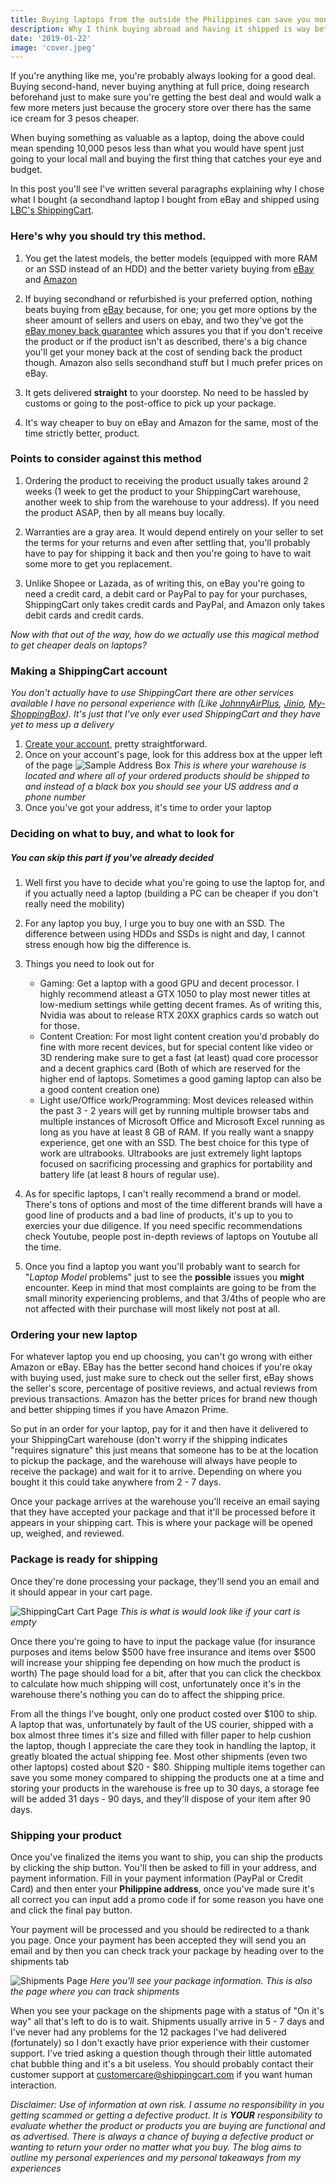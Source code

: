 ```yaml
---
title: Buying laptops from the outside the Philippines can save you money
description: Why I think buying abroad and having it shipped is way better than buying in the country.
date: '2019-01-22'
image: 'cover.jpeg'
---
```


If you're anything like me, you're probably always looking for a good deal. Buying second-hand, never buying anything at full price, doing research beforehand just to make sure you're getting the best deal and would walk a few more meters just because the grocery store over there has the same ice cream for 3 pesos cheaper. 

When buying something as valuable as a laptop, doing the above could mean spending 10,000 pesos less than what you would have spent just going to your local mall and buying the first thing that catches your eye and budget.

In this post you'll see I've written several paragraphs explaining why I chose what I bought (a secondhand laptop I bought from eBay and shipped using [LBC's ShippingCart](https:www.shippingcart.com). 

### Here's why you should try this method.

1. You get the latest models, the better models (equipped with more RAM or an SSD instead of an HDD) and the better variety buying from [eBay](https://www.ebay.com) and [Amazon](https://www.amazon.com)

2. If buying secondhand or refurbished is your preferred option, nothing beats buying from [eBay](https://www.ebay.com) because, for one; you get more options by the sheer amount of sellers and users on ebay, and two they've got the [eBay money back guarantee](https://pages.ebay.com/ebay-money-back-guarantee/) which assures you that if you don't receive the product or if the product isn't as described, there's a big chance you'll get your money back at the cost of sending back the product though. Amazon also sells secondhand stuff but I much prefer prices on eBay.

3. It gets delivered **straight** to your doorstep. No need to be hassled by customs or going to the post-office to pick up your package.

4. It's way cheaper to buy on eBay and Amazon for the same, most of the time strictly better, product.

### Points to consider against this method

1. Ordering the product to receiving the product usually takes around 2 weeks (1 week to get the product to your ShippingCart warehouse, another week to ship from the warehouse to your address). If you need the product ASAP, then by all means buy locally. 

2. Warranties are a gray area. It would depend entirely on your seller to set the terms for your returns and even after settling that, you'll probably have to pay for shipping it back and then you're going to have to wait some more to get you replacement.

3. Unlike Shopee or Lazada, as of writing this, on eBay you're going to need a credit card, a debit card or PayPal to pay for your purchases, ShippingCart only takes credit cards and PayPal, and  Amazon only takes debit cards and credit cards.

_Now with that out of the way, how do we actually use this magical method to get cheaper deals on laptops?_


### Making a ShippingCart account

_You don't actually have to use ShippingCart there are other services available I have no personal experience with (Like [JohnnyAirPlus](https://johnnyairplus.com/), [Jinio](https://jinio.com.ph/), [My-ShoppingBox](https://my-shoppingbox.com/)). It's just that I've only ever used ShippingCart and they have yet to mess up a delivery_

1. [Create your account](https://www.shippingcart.com/signup), pretty straightforward.
2. Once on your account's page, look for  this address box at the upper left of the page ![Sample Address Box](addr.png "US Shipping address") 
   _This is where your warehouse is located and where all of your ordered products should be shipped to and instead of a black box you should see your US address and a phone number_
3. Once you've got your address, it's time to order your laptop

### Deciding on what to buy, and what to look for
##### You can skip this part if you've already decided

1. Well first you have to decide what you're going to use the laptop for, and if you actually need a laptop (building a PC can be cheaper if you don't really need the mobility)

2. For any laptop you buy, I urge you to buy one with an SSD. The difference between using HDDs and SSDs is night and day, I cannot stress enough how big the difference is.

3. Things you need to look out for
    * Gaming: Get a laptop with a good GPU and decent processor. I highly recommend atleast a GTX 1050 to play most newer titles at low-medium settings while getting decent frames. As of writing this, Nvidia was about to release RTX 20XX graphics cards so watch out for those.
    * Content Creation: For most light content creation you'd probably do fine with more recent devices, but for special content like video or 3D rendering make sure to get a fast (at least) quad core processor and a decent graphics card (Both of which are reserved for the higher end of laptops. Sometimes a good gaming laptop can also be a good content creation one)
    * Light use/Office work/Programming: Most devices released within the past 3 - 2 years will get by running multiple browser tabs and multiple instances of Microsoft Office and Microsoft Excel running as long as you have at least 8 GB of RAM. If you really want a snappy experience, get one with an SSD. The best choice for this type of work are ultrabooks. Ultrabooks are just extremely light laptops focused on sacrificing processing and graphics for portability and battery life (at least 8 hours of regular use).
 
4. As for specific laptops, I can't really recommend a brand or model. There's tons of options and most of the time different brands will have a good line of products and a bad line of products, it's up to you to exercies your due diligence. If you need specific recommendations check Youtube, people post in-depth reviews of laptops on Youtube all the time.

5. Once you find a laptop you want you'll probably want to search for "_Laptop Model_ problems" just to see the **possible** issues you **might** encounter. Keep in mind that most complaints are going to be from the small minority experiencing problems, and that 3/4ths of people who are not affected with their purchase will most likely not post at all. 

### Ordering your new laptop

For whatever laptop you end up choosing, you can't go wrong with either Amazon or eBay. EBay has the better second hand choices if you're okay with buying used, just make sure to check out the seller first, eBay shows the seller's score, percentage of positive reviews, and actual reviews from previous transactions. Amazon has the better prices for brand new though and better shipping times if you have Amazon Prime.

So put in an order for your laptop, pay for it and then have it delivered to your ShippingCart warehouse (don't worry if the shipping indicates "requires signature" this just means that someone has to be at the location to pickup the package, and the warehouse will always have people to receive the package) and wait for it to arrive. Depending on where you bought it this could take anywhere from 2 - 7 days.

Once your package arrives at the warehouse you'll receive an email saying that they have accepted your package and that it'll be processed before it appears in your shipping cart. This is where your package will be opened up, weighed, and reviewed.

### Package is ready for shipping

Once they're done processing your package, they'll send you an email and it should appear in your cart page.

![ShippingCart Cart Page](cart.png "ShippingCart, Cart Page") _This is what is would look like if your cart is empty_

Once there you're going to have to input the package value (for insurance purposes and items below $500 have free insurance and items over $500 will increase your shipping fee depending on how much the product is worth) The page should load for a bit, after that you can click the checkbox to calculate how much shipping will cost, unfortunately once it's in the warehouse there's nothing you can do to affect the shipping price. 

From all the things I've bought, only one product costed over $100 to ship. A laptop that was, unfortunately by fault of the US courier, shipped with a box almost three times it's size and filled with filler paper to help cushion the laptop, though I appreciate the care they took in handling the laptop, it greatly bloated the actual shipping fee. Most other shipments (even two other laptops) costed about $20 - $80. Shipping multiple items together can save you some money compared to shipping the products one at a time and storing your products in the warehouse is free up to 30 days, a storage fee will be added 31 days - 90 days, and they'll dispose of your item after 90 days. 

### Shipping your product

Once you've finalized the items you want to ship, you can ship the products by clicking the ship button. You'll then be asked to fill in your address, and payment information. Fill in your payment information (PayPal or Credit Card) and then enter your **Philippine address**, once you've made sure it's all correct you can input add a promo code if for some reason you have one and click the final pay button.

Your payment will be processed and you should be redirected to a thank you page. Once your payment has been accepted they will send you an email and by then you can check track your package by heading over to the shipments tab

![Shipments Page](shipment.png "Shipments Page") _Here you'll see your package information. This is also the page where you can track shipments_

When you see your package on the shipments page with a status of "On it's way" all that's left to do is to wait. Shipments usually arrive in 5 - 7 days and I've never had any problems for the 12 packages I've had delivered (fortunately) so I don't exactly have prior experience with their customer support. I've tried asking a question though through their little automated chat bubble thing and it's a bit useless. You should probably contact their customer support at [customercare@shippingcart.com](customercare@shippingcart.com) if you want human interaction.


_Disclaimer: Use of information at own risk. I assume no responsibility in you getting scammed or getting a defective product. It is **YOUR** responsibility to evaluate whether the product or products you are buying are functional and as advertised. There is always a chance of buying a defective product or wanting to return your order no matter what you buy. The blog aims to outline my personal experiences and my personal takeaways from my experiences_